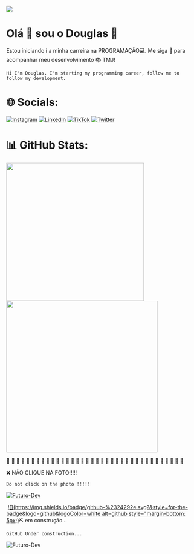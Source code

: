 ![](https://user-images.githubusercontent.com/74038190/215283417-55c9fe42-d47b-4b51-94d1-cfc135280cbd.gif)



# Olá 👋  sou o Douglas :boy:



Estou iniciando :information_source: a minha carreira na PROGRAMAÇÂO:computer:. Me siga :sparkling_heart: para acompanhar meu desenvolvimento :books: TMJ!

```
Hi I'm Douglas. I'm starting my programming career, follow me to follow my development.
```

# 🌐 Socials:

[![Instagram](https://img.shields.io/badge/Instagram-%23E4405F.svg?logo=Instagram&logoColor=white)](https://instagram.com/ziggyfreat) [![LinkedIn](https://img.shields.io/badge/LinkedIn-%230077B5.svg?logo=linkedin&logoColor=white)](https://linkedin.com/in/) [![TikTok](https://img.shields.io/badge/TikTok-%23000000.svg?logo=TikTok&logoColor=white)](https://tiktok.com/@douglasmiguew) [![Twitter](https://img.shields.io/badge/Twitter-%231DA1F2.svg?logo=Twitter&logoColor=white)](https://twitter.com/ziggyfreat) 

# 📊 GitHub Stats:



<img src="https://github-readme-stats-wheat-two-53.vercel.app/api?username=DouglasM1guel&theme=neon&hide_border=false&include_all_commits=false&count_private=false"  width="364px" />                    <img src="https://github-readme-streak-stats.herokuapp.com/?user=DouglasM1guel&theme=neon&hide_border=false"  width="400px" />



 :anger:  :anger:   :anger:  :anger:   :anger:  :anger:  :anger:  :anger:   :anger:   :anger:   :anger:   :anger:   :anger:   :anger:   :anger:    :anger:    :anger:    :anger:    :anger:    :anger:   :anger:   :anger:    :anger:    :anger:   :anger:   :anger:    :anger:  :anger:   :anger:  :anger:   :anger:    :anger:  :anger:  :anger:   :anger:  :anger:  

:x: NÂO CLIQUE NA FOTO!!!!!

```
Do not click on the photo !!!!!
```

[![Futuro-Dev](https://im4.ezgif.com/tmp/ezgif-4-75a192177d.gif)](https://gerarmemes.s3.us-east-2.amazonaws.com/memes/5c6ad96a.webp)





​       [![](https://img.shields.io/badge/github-%2324292e.svg?&style=for-the-badge&logo=github&logoColor=white alt=github style="margin-bottom: 5px;)](https://github.com/DouglasM1guel):pick: em construção...

```
GitHub Under construction...
```

![Futuro-Dev](https://user-images.githubusercontent.com/74038190/240885348-491e3e44-11a0-487a-b07b-717f677bbe4a.gif)



